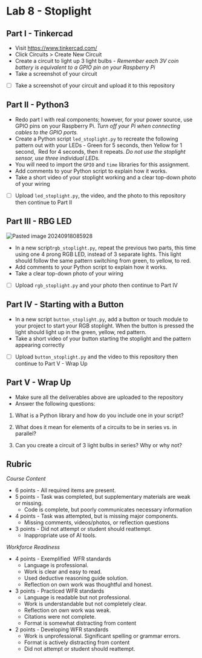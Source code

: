 # Lab 8 - Stoplight
## Part I - Tinkercad

- Visit https://www.tinkercad.com/
- Click Circuits > Create New Circuit
- Create a circuit to light up 3 light bulbs - *Remember each 3V coin battery is equivalent to a GPIO pin on your Raspberry Pi*
- Take a screenshot of your circuit

- [ ] Take a screenshot of your circuit and upload it to this repository 
## Part II - Python3

- Redo part I with real components; however, for your power source, use GPIO pins on your Raspberry Pi. _Turn off your Pi when connecting cables to the GPIO ports._
- Create a Python script `led_stoplight.py`  to recreate the following pattern out with your LEDs - Green for 5 seconds, then Yellow for 1 second,  Red for 4 seconds, then it repeats. _Do not use the stoplight sensor, use three individual LEDs._  
- You will need to import the `GPIO` and `time` libraries for this assignment.
- Add comments to your Python script to explain how it works.
- Take a short video of your stoplight working and a clear top-down photo of your wiring

- [ ] Upload `led_stoplight.py`, the video, and the photo to this repository then continue to Part II

## Part III - RBG LED  

![Pasted image 20240918085928](https://github.com/user-attachments/assets/afc83c00-95dd-4bed-a120-0daec07b2c7f)

- In a new script`rgb_stoplight.py`, repeat the previous two parts, this time using one 4 prong RGB LED, instead of 3 separate lights. This light should follow the same pattern switching from green, to yellow, to red.
- Add comments to your Python script to explain how it works.
- Take a clear top-down photo of your wiring

- [ ] Upload `rgb_stoplight.py` and your photo then continue to Part IV
## Part IV - Starting with a Button

- In a new script `button_stoplight.py`, add a button or touch module to your project to start your RGB stoplight. When the button is pressed the light should light up in the green, yellow, red pattern.
- Take a short video of your button starting the stoplight and the pattern appearing correctly

- [ ] Upload `button_stoplight.py`  and the video to this repository then continue to Part V - Wrap Up
## Part V - Wrap Up

- Make sure all the deliverables above are  uploaded to the repository
- Answer the following questions:

1. What is a Python library and how do you include one in your script?

2. What does it mean for elements of a circuits to be in series vs. in parallel?

3. Can you create a circuit of 3 light bulbs in series? Why or why not?


## Rubric 

_Course Content_

- 6 points - All required items are present.    
- 5 points - Task was completed, but supplementary materials are weak or missing.
  - Code is complete, but poorly communicates necessary information
- 4 points - Task was attempted, but is missing major components.    
  - Missing comments, videos/photos, or reflection questions  
- 3 points - Did not attempt or student should reattempt.  
  - Inappropriate use of AI tools.
  
_Workforce Readiness_  
  
- 4 points - Exemplified  WFR standards  
  - Language is professional.  
  - Work is clear and easy to read.
  - Used deductive reasoning guide solution.
  - Reflection on own work was thoughtful and honest.  
- 3 points - Practiced WFR standards  
  - Language is readable but not professional.  
  - Work is understandable but not completely clear.  
  - Reflection on own work was weak.  
  - Citations were not complete.
  - Format is somewhat distracting from content
- 2 points - Developing WFR standards
  - Work is unprofessional. Significant spelling or grammar errors.
  - Format is actively distracting from content
  - Did not attempt or student should reattempt.
